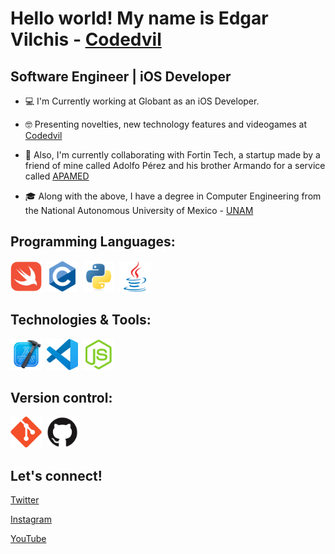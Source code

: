 # Hello world! My name is Edgar Vilchis - [Codedvil][website]

## Software Engineer | iOS Developer

- 💻 I'm Currently working at Globant as an iOS Developer.

- 🤓 Presenting novelties, new technology features and videogames at [Codedvil][website]

- 🏥 Also, I'm currently collaborating with Fortin Tech, a startup made by a friend of mine called Adolfo Pérez and his brother Armando for a service called 
[APAMED][apamed]

- 🎓 Along with the above, I have a degree in Computer Engineering from the National Autonomous University of Mexico - [UNAM][unam]

## Programming Languages:
<img src="https://raw.githubusercontent.com/devicons/devicon/master/icons/swift/swift-original.svg" title="Swift" alt="Swift" width="50" height="50"/>&nbsp;
<img src="https://raw.githubusercontent.com/devicons/devicon/master/icons/c/c-original.svg" title="C" alt="C" width="50" height="50"/>&nbsp;
<img src="https://raw.githubusercontent.com/devicons/devicon/master/icons/python/python-original.svg" title="Python" alt="Python" width="50" height="50"/>&nbsp;
<img src="https://raw.githubusercontent.com/devicons/devicon/master/icons/java/java-original.svg" title="Java" alt="Java" width="50" height="50"/>&nbsp;

## Technologies & Tools:
<img src="https://raw.githubusercontent.com/devicons/devicon/master/icons/xcode/xcode-original.svg" title="Xcode" alt="Xcode" width="50" height="50"/>&nbsp;
<img src="https://raw.githubusercontent.com/devicons/devicon/master/icons/vscode/vscode-original.svg" title="VSCode" alt="VSCode" width="50" height="50"/>&nbsp;
<img src="https://raw.githubusercontent.com/devicons/devicon/master/icons/nodejs/nodejs-original.svg" title="Node.js" alt="Node.js" width="50" height="50"/>&nbsp;

## Version control:
<img src="https://raw.githubusercontent.com/devicons/devicon/master/icons/git/git-original.svg" title="Git" alt="Git" width="50" height="50"/>&nbsp;
<img src="https://raw.githubusercontent.com/devicons/devicon/master/icons/github/github-original.svg" title="Github" alt="Github" width="50" height="50"/>&nbsp;

## Let's connect!
[Twitter][twitter]

[Instagram][instagram]

[YouTube][website]

[website]: https://youtube.com/@Codedvil
[apamed]: https://apamedoficial.com/equipo/
[unam]: https://www.unam.mx/
[twitter]: https://www.twitter.com/codedvil
[instagram]: https://www.instagram.com/codedvil
